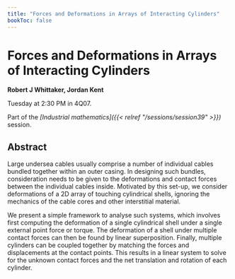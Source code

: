 ```yaml
---
title: "Forces and Deformations in Arrays of Interacting Cylinders"
bookToc: false
---
```


# Forces and Deformations in Arrays of Interacting Cylinders

**Robert J Whittaker, Jordan Kent**

Tuesday at 2:30 PM in 4Q07.

Part of the *[Industrial mathematics]({{< relref "/sessions/session39" >}})* session.

## Abstract

Large undersea cables usually comprise a number of individual cables bundled together within an outer casing. In designing such bundles, consideration needs to be given to the deformations and contact forces between the individual cables inside. Motivated by this set-up, we consider deformations of a 2D array of touching cylindrical shells, ignoring the mechanics of the cable cores and other interstitial material.

We present a simple framework to analyse such systems, which involves first computing the deformation of a single cylindrical shell under a single external point force or torque. The deformation of a shell under multiple contact forces can then be found by linear superposition. Finally, multiple cylinders can be coupled together by matching the forces and displacements at the contact points. This results in a linear system to solve for the unknown contact forces and the net translation and rotation of each cylinder.


